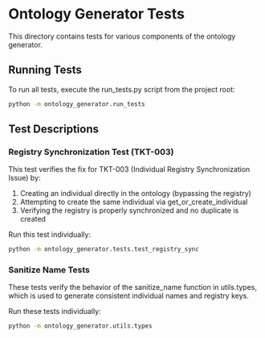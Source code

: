 # Ontology Generator Tests

This directory contains tests for various components of the ontology generator.

## Running Tests

To run all tests, execute the run_tests.py script from the project root:

```bash
python -m ontology_generator.run_tests
```

## Test Descriptions

### Registry Synchronization Test (TKT-003)

This test verifies the fix for TKT-003 (Individual Registry Synchronization Issue) by:

1. Creating an individual directly in the ontology (bypassing the registry)
2. Attempting to create the same individual via get_or_create_individual
3. Verifying the registry is properly synchronized and no duplicate is created

Run this test individually:

```bash
python -m ontology_generator.tests.test_registry_sync
```

### Sanitize Name Tests

These tests verify the behavior of the sanitize_name function in utils.types, which is used to generate consistent individual names and registry keys.

Run these tests individually:

```bash
python -m ontology_generator.utils.types
``` 